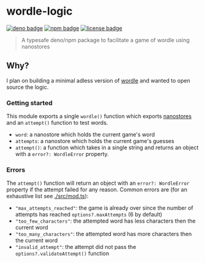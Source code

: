 # wordle-logic

<!-- Badges -->

[![deno badge](https://img.shields.io/badge/deno-wordle__logic-black?style=for-the-badge&labelColor=black)](https://deno.land/x/wordle_logic)
[![npm badge](https://img.shields.io/badge/npm-wordle--logic-red?style=for-the-badge&labelColor=red)](https://www.npmjs.com/package/wordle-logic)
[![license badge](https://img.shields.io/badge/license-mit-blue?style=for-the-badge&labelColor=blue)](https://github.com/jacob-shuman/wordle-logic/blob/main/LICENSE)

> A typesafe deno/npm package to facilitate a game of wordle using nanostores

## Why?

I plan on building a minimal adless version of
[wordle](https://en.wikipedia.org/wiki/Wordle) and wanted to open source the
logic.

### Getting started

This module exports a single `wordle()` function which exports
[nanostores](https://github.com/nanostores/nanostores) and an `attempt()`
function to test words.

- `word`: a nanostore which holds the current game's word
- `attempts`: a nanostore which holds the current game's guesses
- `attempt()`: a function which takes in a single string and returns an object
  with a `error?: WordleError` property.

### Errors

The `attempt()` function will return an object with an `error?: WordleError`
property if the attempt failed for any reason. Common errors are (for an
exhaustive list see [./src/mod.ts](./mod.ts)):

- `"max_attempts_reached"`: the game is already over since the number of
  attempts has reached `options?.maxAttempts` (6 by default)
- `"too_few_characters"`: the attempted word has less characters then the
  current word
- `"too_many_characters"`: the attempted word has more characters then the
  current word
- `"invalid_attempt"`: the attempt did not pass the `options?.validateAttempt()`
  function
